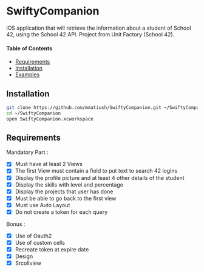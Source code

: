 # SwiftyCompanion

iOS application that will retrieve the information about a student of School 42, using the School 42 API.
Project from Unit Factory (School 42).

#### Table of Contents

- [Requirements](#requirements)
- [Installation](#installation)
- [Examples](#examples)

## Installation

```bash
git clone https://github.com/mmatiush/SwiftyCompanion.git ~/SwiftyCompanion
cd ~/SwiftyCompanion
open SwiftyCompanion.xcworkspace
```

## Requirements

Mandatory Part :
- [X] Must have at least 2 Views
- [X] The first View must contain a field to put text to search 42 logins
- [X] Display the profile picture and at least 4 other details of the student
- [X] Display the skills with level and percentage
- [X] Display the projects that user has done
- [X] Must be able to go back to the first view
- [X] Must use Auto Layout
- [X] Do not create a token for each query

Bonus :
- [X] Use of Oauth2
- [X] Use of custom cells
- [X] Recreate token at expire date
- [X] Design
- [X] Srcollview
